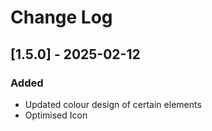 # Change Log

## [1.5.0] - 2025-02-12

### Added

- Updated colour design of certain elements
- Optimised Icon